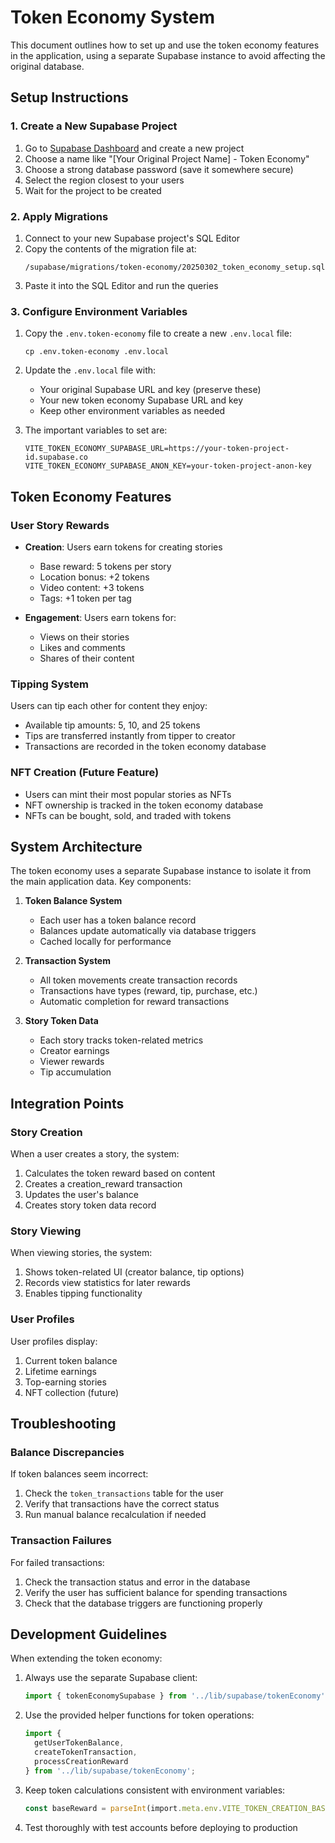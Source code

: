 # Token Economy System

This document outlines how to set up and use the token economy features in the application, using a separate Supabase instance to avoid affecting the original database.

## Setup Instructions

### 1. Create a New Supabase Project

1. Go to [Supabase Dashboard](https://app.supabase.com/) and create a new project
2. Choose a name like "[Your Original Project Name] - Token Economy"
3. Choose a strong database password (save it somewhere secure)
4. Select the region closest to your users
5. Wait for the project to be created

### 2. Apply Migrations

1. Connect to your new Supabase project's SQL Editor
2. Copy the contents of the migration file at:
   ```
   /supabase/migrations/token-economy/20250302_token_economy_setup.sql
   ```
3. Paste it into the SQL Editor and run the queries

### 3. Configure Environment Variables

1. Copy the `.env.token-economy` file to create a new `.env.local` file:
   ```
   cp .env.token-economy .env.local
   ```

2. Update the `.env.local` file with:
   - Your original Supabase URL and key (preserve these)
   - Your new token economy Supabase URL and key
   - Keep other environment variables as needed

3. The important variables to set are:
   ```
   VITE_TOKEN_ECONOMY_SUPABASE_URL=https://your-token-project-id.supabase.co
   VITE_TOKEN_ECONOMY_SUPABASE_ANON_KEY=your-token-project-anon-key
   ```

## Token Economy Features

### User Story Rewards

- **Creation**: Users earn tokens for creating stories
  - Base reward: 5 tokens per story
  - Location bonus: +2 tokens
  - Video content: +3 tokens
  - Tags: +1 token per tag

- **Engagement**: Users earn tokens for:
  - Views on their stories
  - Likes and comments
  - Shares of their content

### Tipping System

Users can tip each other for content they enjoy:
- Available tip amounts: 5, 10, and 25 tokens
- Tips are transferred instantly from tipper to creator
- Transactions are recorded in the token economy database

### NFT Creation (Future Feature)

- Users can mint their most popular stories as NFTs
- NFT ownership is tracked in the token economy database
- NFTs can be bought, sold, and traded with tokens

## System Architecture

The token economy uses a separate Supabase instance to isolate it from the main application data. Key components:

1. **Token Balance System**
   - Each user has a token balance record
   - Balances update automatically via database triggers
   - Cached locally for performance

2. **Transaction System**
   - All token movements create transaction records
   - Transactions have types (reward, tip, purchase, etc.)
   - Automatic completion for reward transactions

3. **Story Token Data**
   - Each story tracks token-related metrics
   - Creator earnings
   - Viewer rewards
   - Tip accumulation

## Integration Points

### Story Creation

When a user creates a story, the system:
1. Calculates the token reward based on content
2. Creates a creation_reward transaction
3. Updates the user's balance
4. Creates story token data record

### Story Viewing

When viewing stories, the system:
1. Shows token-related UI (creator balance, tip options)
2. Records view statistics for later rewards
3. Enables tipping functionality

### User Profiles

User profiles display:
1. Current token balance
2. Lifetime earnings
3. Top-earning stories
4. NFT collection (future)

## Troubleshooting

### Balance Discrepancies

If token balances seem incorrect:
1. Check the `token_transactions` table for the user
2. Verify that transactions have the correct status
3. Run manual balance recalculation if needed

### Transaction Failures

For failed transactions:
1. Check the transaction status and error in the database
2. Verify the user has sufficient balance for spending transactions
3. Check that the database triggers are functioning properly

## Development Guidelines

When extending the token economy:

1. Always use the separate Supabase client:
   ```typescript
   import { tokenEconomySupabase } from '../lib/supabase/tokenEconomy';
   ```

2. Use the provided helper functions for token operations:
   ```typescript
   import { 
     getUserTokenBalance, 
     createTokenTransaction, 
     processCreationReward 
   } from '../lib/supabase/tokenEconomy';
   ```

3. Keep token calculations consistent with environment variables:
   ```typescript
   const baseReward = parseInt(import.meta.env.VITE_TOKEN_CREATION_BASE_REWARD || '5');
   ```

4. Test thoroughly with test accounts before deploying to production
